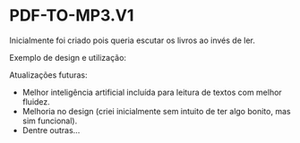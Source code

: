 # PDF-TO-MP3.V1
Inicialmente foi criado pois queria escutar os livros ao invés de ler.

Exemplo de design e utilização:



Atualizações futuras:
- Melhor inteligência artificial incluída para leitura de textos com melhor fluidez.
- Melhoria no design (criei inicialmente sem intuito de ter algo bonito, mas sim funcional).
- Dentre outras...
